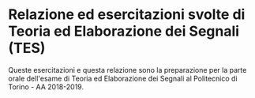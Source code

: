 # Relazione ed esercitazioni svolte di Teoria ed Elaborazione dei Segnali (TES)

Queste esercitazioni e questa relazione sono la preparazione per la parte orale dell'esame di Teoria ed Elaborazione dei Segnali al Politecnico di Torino - AA 2018-2019.